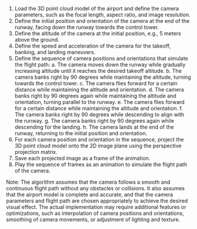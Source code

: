 
1. Load the 3D point cloud model of the airport and define the camera parameters, such as the focal length, aspect ratio, and image resolution.
2. Define the initial position and orientation of the camera at the end of the runway, facing down the runway towards the control tower.
3. Define the altitude of the camera at the initial position, e.g., 5 meters above the ground.
4. Define the speed and acceleration of the camera for the takeoff, banking, and landing maneuvers.
5. Define the sequence of camera positions and orientations that simulate the flight path:
    a. The camera moves down the runway while gradually increasing altitude until it reaches the desired takeoff altitude.
    b. The camera banks right by 90 degrees while maintaining the altitude, turning towards the control tower.
    c. The camera flies forward for a certain distance while maintaining the altitude and orientation.
    d. The camera banks right by 90 degrees again while maintaining the altitude and orientation, turning parallel to the runway.
    e. The camera flies forward for a certain distance while maintaining the altitude and orientation.
    f. The camera banks right by 90 degrees while descending to align with the runway.
    g. The camera banks right by 90 degrees again while descending for the landing.
    h. The camera lands at the end of the runway, returning to the initial position and orientation.
6. For each camera position and orientation in the sequence, project the 3D point cloud model onto the 2D image plane using the perspective projection matrix.
7. Save each projected image as a frame of the animation.
8. Play the sequence of frames as an animation to simulate the flight path of the camera.

Note: The algorithm assumes that the camera follows a smooth and continuous flight path without any obstacles or collisions. It also assumes that the airport model is complete and accurate, and that the camera parameters and flight path are chosen appropriately to achieve the desired visual effect. The actual implementation may require additional features or optimizations, such as interpolation of camera positions and orientations, smoothing of camera movements, or adjustment of lighting and texture.
